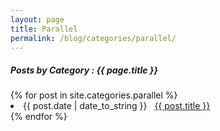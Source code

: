 ```yaml
---
layout: page
title: Parallel
permalink: /blog/categories/parallel/
---
```


<h5> Posts by Category : {{ page.title }} </h5>

<div class="card">
{% for post in site.categories.parallel %}
 <li class="category-posts"><span>{{ post.date | date_to_string }}</span> &nbsp; <a href="{{ post.url }}">{{ post.title }}</a></li>
{% endfor %}
</div>
